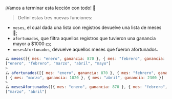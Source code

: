 ¡Vamos a terminar esta lección con todo! :muscle:

> Definí estas tres nuevas funciones:
>
* `meses`, el cual dada una lista con registros devuelve una lista de meses :calendar:;
* `afortunados`, que filtra aquellos registros que tuvieron una ganancia mayor a $1000 :dollar:;
* `mesesAfortunados`, devuelve aquellos meses que fueron afortunados.
>
```javascript
ム meses([{ mes: "enero", ganancia: 870 }, { mes: "febrero", ganancia: 1000 }, { mes: "marzo", ganancia: 1020 }, { mes: "abril", ganancia: 2300 }, { mes: "mayo", ganancia: -10 }])
["enero", "febrero", "marzo", "abril", "mayo"]
>
ム afortunados([{ mes: "enero", ganancia: 870 }, { mes: "febrero", ganancia: 1000 }, { mes: "marzo", ganancia: 1020 }, { mes: "abril", ganancia: 2300 }, { mes: "mayo", ganancia: -10 }])
[ { mes: "marzo", ganancia: 1020 }, { mes: "abril", ganancia: 2300 }]
>
ム mesesAfortunados([{ mes: "enero", ganancia: 870 }, { mes: "febrero", ganancia: 1000 }, { mes: "marzo", ganancia: 1020 }, { mes: "abril", ganancia: 2300 }, { mes: "mayo", ganancia: -10 }])
["marzo", "abril"]
```